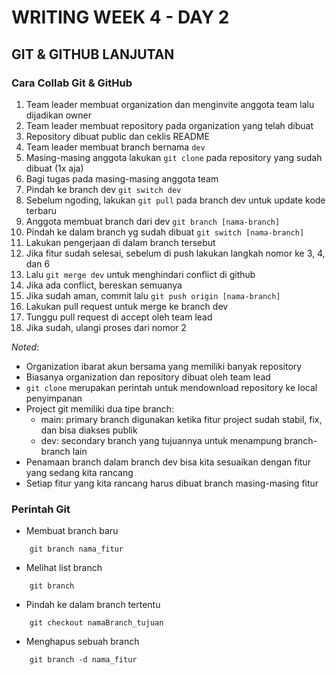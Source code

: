 # WRITING WEEK 4 - DAY 2
## GIT & GITHUB LANJUTAN
### Cara Collab Git & GitHub
1. Team leader membuat organization dan menginvite anggota team lalu dijadikan owner
2. Team leader membuat repository pada organization yang telah dibuat
3. Repository dibuat public dan ceklis README
4. Team leader membuat branch bernama `dev`
5. Masing-masing anggota lakukan `git clone` pada repository yang sudah dibuat (1x aja)
6. Bagi tugas pada masing-masing anggota team
7. Pindah ke branch dev `git switch dev`
8. Sebelum ngoding, lakukan `git pull` pada branch dev untuk update kode terbaru
9. Anggota membuat branch dari dev `git branch [nama-branch]`
10. Pindah ke dalam branch yg sudah dibuat `git switch [nama-branch]`
11. Lakukan pengerjaan di dalam branch tersebut
12. Jika fitur sudah selesai, sebelum di push lakukan langkah nomor ke 3, 4, dan 6
13. Lalu `git merge dev` untuk menghindari conflict di github
14. Jika ada conflict, bereskan semuanya
15. Jika sudah aman, commit lalu `git push origin [nama-branch]`
16. Lakukan pull request untuk merge ke branch dev
17. Tunggu pull request di accept oleh team lead
18. Jika sudah, ulangi proses dari nomor 2

*Noted*:
- Organization ibarat akun bersama yang memiliki banyak repository
- Biasanya organization dan repository dibuat oleh team lead
- `git clone` merupakan perintah untuk mendownload repository ke local penyimpanan
- Project git memiliki dua tipe branch:
  - main: primary branch digunakan ketika fitur project sudah stabil, fix, dan bisa diakses publik
  - dev: secondary branch yang tujuannya untuk menampung branch-branch lain
- Penamaan branch dalam branch dev bisa kita sesuaikan dengan fitur yang sedang kita rancang
- Setiap fitur yang kita rancang harus dibuat branch masing-masing fitur

### Perintah Git
- Membuat branch baru
```
    git branch nama_fitur
```
- Melihat list branch
```
    git branch
```
- Pindah ke dalam branch tertentu
```
    git checkout namaBranch_tujuan
```
- Menghapus sebuah branch
```
    git branch -d nama_fitur
```
